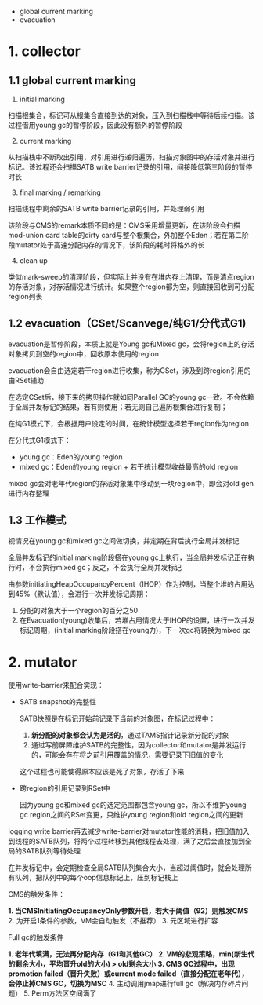 - global current marking
- evacuation

# 1. collector

## 1.1 global current marking

1. initial marking

扫描根集合，标记可从根集合直接到达的对象，压入到扫描栈中等待后续扫描。该过程借用young gc的暂停阶段，因此没有额外的暂停阶段

2. current marking

从扫描栈中不断取出引用，对引用进行递归遍历，扫描对象图中的存活对象并进行标记。该过程还会扫描SATB write barrier记录的引用，间接降低第三阶段的暂停时长

3. final marking / remarking

扫描线程中剩余的SATB write barrier记录的引用，并处理弱引用

该阶段与CMS的remark本质不同的是：CMS采用增量更新，在该阶段会扫描mod-union card table的dirty card与整个根集合，外加整个Eden；若在第二阶段mutator处于高速分配内存的情况下，该阶段的耗时将格外的长

4. clean up

类似mark-sweep的清理阶段，但实际上并没有在堆内存上清理，而是清点region的存活对象，对存活情况进行统计。如果整个region都为空，则直接回收到可分配region列表

## 1.2 evacuation（CSet/Scanvege/纯G1/分代式G1)

evacuation是暂停阶段，本质上就是Young gc和Mixed gc，会将region上的存活对象拷贝到空的region中，回收原本使用的region

evacuation会自由选定若干region进行收集，称为CSet，涉及到跨region引用的由RSet辅助

在选定CSet后，接下来的拷贝操作就如同Parallel GC的young gc一致。不会依赖于全局并发标记的结果，若有则使用；若无则自己遍历根集合进行复制；

在纯G1模式下，会根据用户设定的时间，在统计模型选择若干region作为region

在分代式G1模式下：
- young gc：Eden的young region
- mixed gc：Eden的young region + 若干统计模型收益最高的old region

mixed gc会对老年代region的存活对象集中移动到一块region中，即会对old gen进行内存整理

## 1.3 工作模式
视情况在young gc和mixed gc之间做切换，并定期在背后执行全局并发标记

全局并发标记的initial marking阶段搭在young gc上执行，当全局并发标记正在执行时，不会执行mixed gc；反之，不会执行全局并发标记

由参数initiatingHeapOccupancyPercent（IHOP）作为控制，当整个堆的占用达到45%（默认值），会进行一次并发标记周期：
1. 分配的对象大于一个region的百分之50
2. 在Evacuation(young)收集后，若堆占用情况大于IHOP的设置，进行一次并发标记周期，(initial marking阶段搭在young力)，下一次gc将转换为mixed gc

# 2. mutator

使用write-barrier来配合实现：
- SATB snapshot的完整性

    SATB快照是在标记开始前记录下当前的对象图，在标记过程中：

    1. **新分配的对象都会认为是活的**，通过TAMS指针记录新分配的对象
    2. 通过写前屏障维护SATB的完整性，因为collector和mutator是并发运行的，可能会存在将之前引用覆盖的情况，需要记录下旧值的变化

    这个过程也可能使得原本应该是死了对象，存活了下来

- 跨region的引用记录到RSet中

    因为young gc和mixed gc的选定范围都包含young gc，所以不维护young gc region之间的RSet变更，只维护young region和old region之间的更新

logging write barrier再去减少write-barrier对mutator性能的消耗，把旧值加入到线程的SATB队列，将两个过程转移到其他线程去处理，满了之后会直接加到全局的SATB队列等待处理

在并发标记中，会定期检查全局SATB队列集合大小，当超过阈值时，就会处理所有队列，把队列中的每个oop信息标记上，压到标记栈上

CMS的触发条件：

**1. 当CMSInitiatingOccupancyOnly参数开启，若大于阈值（92）则触发CMS**
2. 为开启1条件的参数，VM会自动触发（不推荐）
3. 元区域进行扩容

Full gc的触发条件

**1. 老年代填满，无法再分配内存（G1和其他GC）**
**2. VM的悲观策略，min(新生代的剩余大小，平均晋升old的大小) > old剩余大小**
**3. CMS GC过程中，出现promotion failed（晋升失败）或current mode failed（直接分配在老年代），会停止掉CMS GC，切换为MSC**
4. 主动调用jmap进行full gc（解决内存碎片问题）
5. Perm方法区空间满了